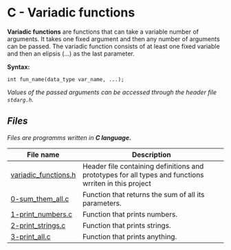 # C - Variadic functions

**Variadic functions** are functions that can take a variable number of arguments. It takes one fixed argument and then any number of arguments can be passed. The variadic function consists of at least one fixed variable and then an elipsis (...) as the last parameter.

**Syntax:**
```
int fun_name(data_type var_name, ...);
```


*Values of the passed arguments can be accessed through the header file `stdarg.h`.*



## *Files*
*Files are programms written in **C language.***

File name | Description
--- | ---
[variadic_functions.h](https://github.com/Donaldoo/holbertonschool-low_level_programming/blob/main/variadic_functions/variadic_functions.h) | Header file containing definitions and prototypes for all types and functions wrriten in this project
[0-sum_them_all.c](https://github.com/Donaldoo/holbertonschool-low_level_programming/blob/main/variadic_functions/0-sum_them_all.c) | Function that returns the sum of all its parameters.
[1-print_numbers.c](https://github.com/Donaldoo/holbertonschool-low_level_programming/blob/main/variadic_functions/1-print_numbers.c) | Function that prints numbers.
[2-print_strings.c](https://github.com/Donaldoo/holbertonschool-low_level_programming/blob/main/variadic_functions/2-print_strings.c) | Function that prints strings.
[3-print_all.c](https://github.com/Donaldoo/holbertonschool-low_level_programming/blob/main/variadic_functions/3-print_all.c) | Function that prints anything.
